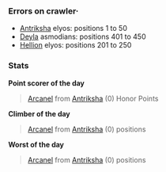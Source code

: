### Errors on crawler·
- [Antriksha](/#/ranking/Antriksha) elyos: positions 1 to 50
- [Deyla](/#/ranking/Deyla) asmodians: positions 401 to 450
- [Hellion](/#/ranking/Hellion) elyos: positions 201 to 250


### Stats

**Point scorer of the day**
>[Arcanel](/#/character/Antriksha/135676) from [Antriksha](/#/ranking/Antriksha)  (0) Honor Points


**Climber of the day**
>[Arcanel](/#/character/Antriksha/135676) from [Antriksha](/#/ranking/Antriksha)  (0) positions


**Worst of the day**
>[Arcanel](/#/character/Antriksha/135676) from [Antriksha](/#/ranking/Antriksha)  (0) positions


